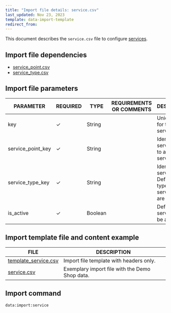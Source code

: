 ```yaml
---
title: "Import file details: service.csv"
last_updated: Nov 23, 2023
template: data-import-template
redirect_from:
---
```


This document describes the `service.csv` file to configure [services](/docs/pbc/all/service-point-management/{{page.version}}/unified-commerce/service-points-feature-overview.html).

## Import file dependencies

* [service_point.csv](/docs/pbc/all/service-point-management/{{page.version}}/unified-commerce/import-and-export-data/import-file-details-service-point.csv.html)
* [service_type.csv](/docs/pbc/all/service-point-management/{{page.version}}/unified-commerce/import-and-export-data/import-file-details-service-type.csv.html)

## Import file parameters

| PARAMETER | REQUIRED | TYPE | REQUIREMENTS OR COMMENTS | DESCRIPTION |
|-------------------|-----------|-----------|-------------------|-------------|
| key               | ✓ | String    |               | Unique key for the service.        |
| service_point_key | ✓ | String    |                | Identifier of a service point to assign the service to.  |
| service_type_key  | ✓ | String    |             | Identifier of a service type. Defines the type of the service you are importing.   |
| is_active         | ✓ | Boolean      |                  | Defines if the service is to be active. |



## Import template file and content example

| FILE | DESCRIPTION |
| --- | --- |
| [template_service.csv](https://spryker.s3.eu-central-1.amazonaws.com/docs/pbc/all/service-point-management/unified-commerce/import-and-export-data/service.csv.md/template-service.csv) | Import file template with headers only. |
| [service.csv](https://spryker.s3.eu-central-1.amazonaws.com/docs/pbc/all/service-point-management/unified-commerce/import-and-export-data/service.csv.md/service.csv) | Exemplary import file with the Demo Shop data. |

## Import command

```bash
data:import:service
```
